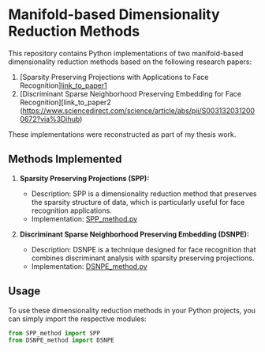 # Manifold-based Dimensionality Reduction Methods

This repository contains Python implementations of two manifold-based dimensionality reduction methods based on the following research papers:

1. [Sparsity Preserving Projections with Applications to Face Recognition][link_to_paper1](https://www.sciencedirect.com/science/article/abs/pii/S0031320309001964)
2. [Discriminant Sparse Neighborhood Preserving Embedding for Face Recognition][link_to_paper2 (https://www.sciencedirect.com/science/article/abs/pii/S0031320312000672?via%3Dihub)

These implementations were reconstructed as part of my thesis work.

## Methods Implemented

1. **Sparsity Preserving Projections (SPP):**
   - Description: SPP is a dimensionality reduction method that preserves the sparsity structure of data, which is particularly useful for face recognition applications.
   - Implementation: [SPP_method.py](SPP_method.py)

2. **Discriminant Sparse Neighborhood Preserving Embedding (DSNPE):**
   - Description: DSNPE is a technique designed for face recognition that combines discriminant analysis with sparsity preserving projections.
   - Implementation: [DSNPE_method.py](DSNPE_method.py)

## Usage

To use these dimensionality reduction methods in your Python projects, you can simply import the respective modules:

```python
from SPP_method import SPP
from DSNPE_method import DSNPE
